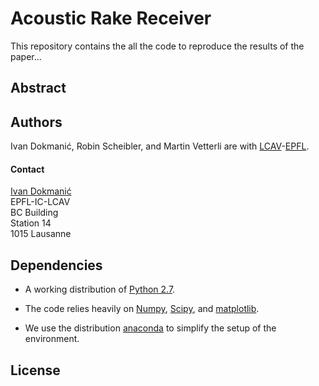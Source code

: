 Acoustic Rake Receiver
======================

This repository contains the all the code to reproduce the results of the paper...

Abstract
--------

Authors
-------

Ivan Dokmani&cacute;, Robin Scheibler, and Martin Vetterli are with [LCAV](http://lcav.epfl.ch)-[EPFL](http://www.epfl.ch).

#### Contact

[Ivan Dokmani&cacute;](mailto:ivan[dot]dokmanic[at]epfl[dot]ch) <br>
EPFL-IC-LCAV <br>
BC Building <br>
Station 14 <br>
1015 Lausanne

Dependencies
------------

* A working distribution of [Python 2.7](https://www.python.org/downloads/).

* The code relies heavily on [Numpy](http://www.numpy.org/), [Scipy](http://www.scipy.org/), and [matplotlib](http://matplotlib.org).

* We use the distribution [anaconda](https://store.continuum.io/cshop/anaconda/) to simplify the setup of the environment.

License
-------

